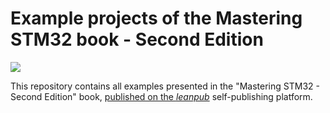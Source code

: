 # Example projects of the Mastering STM32 book - Second Edition
![](https://d2sofvawe08yqg.cloudfront.net/mastering-stm32-2nd/s_featured?1620607431)

This repository contains all examples presented in the "Mastering STM32 - Second Edition" book, [published on the *leanpub*](https://leanpub.com/mastering-stm32-2nd) self-publishing platform.
